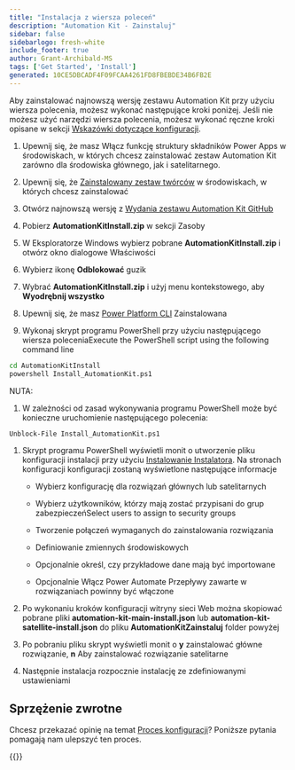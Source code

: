 ```yaml
---
title: "Instalacja z wiersza poleceń"
description: "Automation Kit - Zainstaluj"
sidebar: false
sidebarlogo: fresh-white
include_footer: true
author: Grant-Archibald-MS
tags: ['Get Started', 'Install']
generated: 10CE5DBCADF4F09FCAA4261FD8FBEBDE34B6FB2E
---
```


Aby zainstalować najnowszą wersję zestawu Automation Kit przy użyciu wiersza polecenia, możesz wykonać następujące kroki poniżej. Jeśli nie możesz użyć narzędzi wiersza polecenia, możesz wykonać ręczne kroki opisane w sekcji [Wskazówki dotyczące konfiguracji](https://learn.microsoft.com/power-automate/guidance/automation-kit/setup/prerequisites).

1. Upewnij się, że masz <a ref='https://learn.microsoft.com/power-apps/developer/component-framework/component-framework-for-canvas-apps#enable-the-power-apps-component-framework-feature' target="_blank">Włącz funkcję struktury składników Power Apps</a> w środowiskach, w których chcesz zainstalować zestaw Automation Kit zarówno dla środowiska głównego, jak i satelitarnego.

1. Upewnij się, że <a href="https://appsource.microsoft.com/product/dynamics-365/microsoftpowercatarch.creatorkit1?tab=Reviews" target="_blank">Zainstalowany zestaw twórców</a> w środowiskach, w których chcesz zainstalować

1. Otwórz najnowszą wersję z <a href="https://github.com/microsoft/powercat-automation-kit/releases" target="_blank">Wydania zestawu Automation Kit GitHub</a>

1. Pobierz **AutomationKitInstall.zip** w sekcji Zasoby

1. W Eksploratorze Windows wybierz pobrane **AutomationKitInstall.zip** i otwórz okno dialogowe Właściwości

1. Wybierz ikonę **Odblokować** guzik

1. Wybrać **AutomationKitInstall.zip** i użyj menu kontekstowego, aby **Wyodrębnij wszystko**

1. Upewnij się, że masz <a href="https://learn.microsoft.com/power-platform/developer/cli/introduction" target="_blank">Power Platform CLI</a> Zainstalowana

1. Wykonaj skrypt programu PowerShell przy użyciu następującego wiersza poleceniaExecute the PowerShell script using the following command line

```cmd
cd AutomationKitInstall
powershell Install_AutomationKit.ps1
```

NUTA:
1. W zależności od zasad wykonywania programu PowerShell może być konieczne uruchomienie następującego polecenia:

```cmd
Unblock-File Install_AutomationKit.ps1
```

1. Skrypt programu PowerShell wyświetli monit o utworzenie pliku konfiguracji instalacji przy użyciu [Instalowanie Instalatora](/pl/get-started/setup). Na stronach konfiguracji konfiguracji zostaną wyświetlone następujące informacje

    - Wybierz konfigurację dla rozwiązań głównych lub satelitarnych
   
    - Wybierz użytkowników, którzy mają zostać przypisani do grup zabezpieczeńSelect users to assign to security groups
   
    - Tworzenie połączeń wymaganych do zainstalowania rozwiązania
    
    - Definiowanie zmiennych środowiskowych
    
    - Opcjonalnie określ, czy przykładowe dane mają być importowane
    
    - Opcjonalnie Włącz Power Automate Przepływy zawarte w rozwiązaniach powinny być włączone

1. Po wykonaniu kroków konfiguracji witryny sieci Web można skopiować pobrane pliki **automation-kit-main-install.json** lub **automation-kit-satellite-install.json** do pliku **AutomationKitZainstaluj** folder powyżej

1. Po pobraniu pliku skrypt wyświetli monit o **y** zainstalować główne rozwiązanie, **n** Aby zainstalować rozwiązanie satelitarne

1. Następnie instalacja rozpocznie instalację ze zdefiniowanymi ustawieniami

## Sprzężenie zwrotne

Chcesz przekazać opinię na temat [Proces konfiguracji](/pl/get-started/setup)? Poniższe pytania pomagają nam ulepszyć ten proces.

{{<questions name="/content/pl/get-started/setup-feedback.json" completed="Dziękujemy za przekazanie opinii" showNavigationButtons="false" locale="pl">}}
